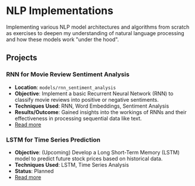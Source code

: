 # NLP Implementations
Implementing various NLP model architectures and algorithms from scratch as exercises to deepen my understanding of natural language processing and how these models work "under the hood".

## Projects

### RNN for Movie Review Sentiment Analysis
- **Location**: `models/rnn_sentiment_analysis`
- **Objective**: Implement a basic Recurrent Neural Network (RNN) to classify movie reviews into positive or negative sentiments.
- **Techniques Used**: RNN, Word Embeddings, Sentiment Analysis
- **Results/Outcome**: Gained insights into the workings of RNNs and their effectiveness in processing sequential data like text.
- [Read more](https://github.com/dtiourine/nlp-implementations/blob/9c8c767a560d166439d8280c0deb90908e475aa7/architectures/rnn_sentiment_classification/recurrent_neural_net.ipynb)

### LSTM for Time Series Prediction
- **Objective**: (Upcoming) Develop a Long Short-Term Memory (LSTM) model to predict future stock prices based on historical data.
- **Techniques Used**: LSTM, Time Series Analysis
- **Status**: Planned
- [Read more](link-to-project-folder-or-notebook)
